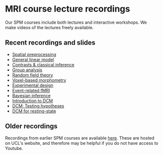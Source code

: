 # MRI course lecture recordings

Our SPM courses include both lectures and interactive workshops. We make videos of the lectures freely available.

## Recent recordings and slides
- [Spatial preprocessing](./preprocessing.md)
- [General linear model](./glm.md)
- [Contrasts & classical inference](./contrasts_classical_inference.md)
- [Group analysis](./group_analysis.md)
- [Random field theory](./random_field_theory.md)
- [Voxel-based morphometry](./vbm.md)
- [Experimental design](./experimental_design.md)
- [Event-related fMRI](./event_related_fmri.md)
- [Bayesian inference](./bayesian_inference.md)
- [Introduction to DCM](./dcm_introduction.md)
- [DCM: Testing hypotheses](./dcm_hypothesis_testing.md)
- [DCM for resting-state](./dcm_resting_state.md)

## Older recordings
Recordings from earlier SPM courses are available [here](./fmri_legacy_recordings.md). These are hosted on UCL's website, and therefore may be helpful if you do not have access to Youtube.